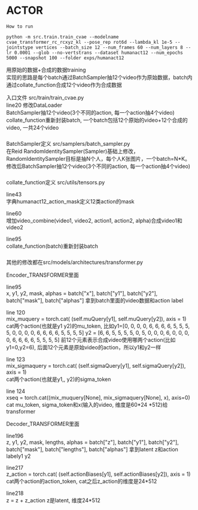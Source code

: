 # ACTOR

```
How to run

python -m src.train.train_cvae --modelname cvae_transformer_rc_rcxyz_kl --pose_rep rot6d --lambda_kl 1e-5 --jointstype vertices --batch_size 12 --num_frames 60 --num_layers 8 --lr 0.0001 --glob --no-vertstrans --dataset humanact12 --num_epochs 5000 --snapshot 100 --folder exps/humanact12
```
用原始的数据+合成的数据training \
实现的思路是每个batch通过BatchSampler抽12个video作为原始数据，batch内通过collate_function合成12个video作为合成数据


入口文件 src/train/train_cvae.py \
line20 修改DataLoader\
BatchSampler抽12个video(3个不同的action, 每一个action抽4个video) \
collate_function重新封装batch, 一个batch包括12个原始的video+12个合成的video, 一共24个video


###
BatchSampler定义 src/samplers/batch_sampler.py \
在Reid RandomIdentitySampler(Sampler)基础上修改，RandomIdentitySampler目标是抽N个人，每个人K张图片，一个batch=N*K。修改后BatchSampler抽12个video(3个不同的action, 每一个action抽4个video)

###
collate_function定义 src/utils/tensors.py 

line43\
字典humanact12_action_mask定义12类action的mask


line60 \
增加video_combine(video1, video2, action1, action2, alpha)合成video1和video2


line95 \
collate_function(batch)重新封装batch 


###
其他的修改都在src/models/architectures/transformer.py 

Encoder_TRANSFORMER里面

line95\
x, y1, y2, mask, alphas = batch["x"], batch["y1"], batch["y2"], batch["mask"], batch["alphas"]
拿到batch里面的video数据和action label


line 120\
mix_muquery = torch.cat( (self.muQuery[y1], self.muQuery[y2]), axis = 1) \
cat两个action(也就是y1 y2)的mu_token, 比如y1=[0, 0, 0, 0, 6, 6, 6, 6, 5, 5, 5, 5, 0, 0, 0, 0, 6, 6, 6, 6, 5, 5, 5, 5]
y2 = [6, 6, 5, 5, 5, 5, 0, 5, 0, 0, 0, 6, 0, 0, 0, 0, 6, 6, 6, 6, 5, 5, 5, 5]
前12个元素表示合成video使用哪两个action(比如y1=0,y2=6), 后面12个元素是原始video的action，所以y1和y2一样


line 123\
mix_sigmaquery =  torch.cat( (self.sigmaQuery[y1], self.sigmaQuery[y2]), axis = 1) \
cat两个action(也就是y1,, y2)的sigma_token


line 124 \
xseq = torch.cat((mix_muquery[None], mix_sigmaquery[None], x), axis=0) \
cat mu_token, sigma_token和x(输入的video, 维度是60*24 *512)给transformer


Decoder_TRANSFORMER里面

line196 \
z, y1, y2, mask, lengths, alphas = batch["z"], batch["y1"], batch["y2"], batch["mask"], batch["lengths"], batch["alphas"]
拿到latent z和action labely1 y2


line217 \
z_action = torch.cat( (self.actionBiases[y1], self.actionBiases[y2]), axis = 1) \
cat两个action的action_token, cat之后z_action的维度是24*512


line218 \
z = z + z_action
z是latent, 维度24*512























